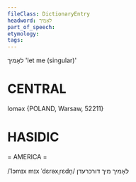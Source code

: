 ```yaml
---
fileClass: DictionaryEntry
headword: לאָמיך
part_of_speech: 
etymology: 
tags: 
---
```

לאָמיך
'let me (singular)'

CENTRAL
========

loməx {POLAND, Warsaw, 52211}

HASIDIC
=======
= AMERICA = 

/ˈlɔmɪx mɪx ˈdɛrəxˌrɛdn̩/ לאָמיך מיך דורכרעדן